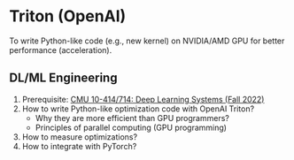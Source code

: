 # Triton (OpenAI)
To write Python-like code (e.g., new kernel) on NVIDIA/AMD GPU for better performance (acceleration).
## DL/ML Engineering
1. Prerequisite: [CMU 10-414/714: Deep Learning Systems (Fall 2022)](https://dlsyscourse.org/lectures/) 
2. How to write Python-like optimization code with OpenAI Triton?
    - Why they are more efficient than GPU programmers?
    - Principles of parallel computing (GPU programming)
3. How to measure optimizations?
4. How to integrate with PyTorch?